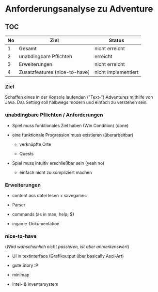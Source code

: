 # **Anforderungsanalyse zu Adventure**  

## TOC  

|No| Ziel | Status|
---|---|---
1|Gesamt|nicht erreicht|
2|unabdingbare Pflichten|erreicht|
3|Erweiterungen|nicht erreicht|
4|Zusatzfeatures (nice-to-have)|nicht implementiert|  

### **Ziel**

Schaffen eines in der Konsole laufenden ("Text-") Adventures mithilfe von Java. Das Setting soll halbwegs modern und einfach zu verstehen sein.  

### unabdingbare Pflichten / Anforderungen  

- Spiel muss funktionales Ziel haben  (Win Condition) (done)

- eine funktionale Progression muss existieren  (überarbeitbar)

  - verknüpfte Orte

  - Quests

- Spiel muss intuitiv erschließbar sein  (yeah no)

  - einfach nicht zu kompliziert machen

### Erweiterungen

- content aus datei lesen + savegames

- Parser

- commands (as in man; help; $)  

- ingame-Dokumentation

### nice-to-have

(*Wird wahscheinlich nicht passieren, ist aber anmerkenswert*)  

- UI in textinterface (Grafikoutput über basically Asci-Art)

- gute Story :P

- minimap

- intel- & inventarsystem  
